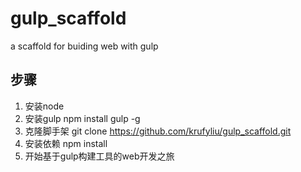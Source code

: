 # gulp_scaffold

a scaffold for buiding web with gulp

## 步骤
1. 安装node
2. 安装gulp
npm install gulp -g
3. 克隆脚手架
git clone https://github.com/krufyliu/gulp_scaffold.git
4. 安装依赖
npm install
5. 开始基于gulp构建工具的web开发之旅
